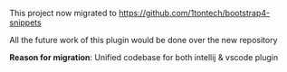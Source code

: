 This project now migrated to https://github.com/1tontech/bootstrap4-snippets

All the future work of this plugin would be done over the new repository

**Reason for migration**: Unified codebase for both intellij & vscode plugin
